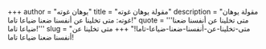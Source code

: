 +++
author = "يوهان غوته"
title = "مقولة يوهان غوته"
description = "مقولة يوهان غوته: متى تخلينا عن أنفسنا ضعنا ضياعا تاما!"
quote = '''متى تخلينا عن أنفسنا ضعنا ضياعا تاما!'''
slug = "متى-تخلينا-عن-أنفسنا-ضعنا-ضياعا-تاما!"
+++
متى تخلينا عن أنفسنا ضعنا ضياعا تاما!
